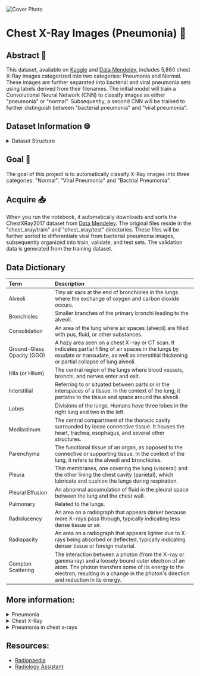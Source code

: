 ![Cover Photo](chest-xray.jpeg)

# Chest X-Ray Images (Pneumonia) :satellite:

## Abstract :book:

This dataset, available on [Kaggle](https://www.kaggle.com/datasets/paultimothymooney/chest-xray-pneumonia) and [Data Mendeley](https://data.mendeley.com/datasets/rscbjbr9sj/2), includes 5,860 chest X-Ray images categorized into two categories: Pneumonia and Normal. These images are further separated into bacterial and viral pneumonia sets using labels derived from their filenames. The initial model will train a Convolutional Neural Network (CNN) to classify images as either "pneumonia" or "normal". Subsequently, a second CNN will be trained to further distinguish between "bacterial pneumonia" and "viral pneumonia".

## Dataset Information :globe_with_meridians:
<details>
  <summary> Dataset Structure </summary>
The dataset is organized into three primary folders:
- train, validate, and test.

For the first model:
- We will access the subfolders named NORMAL and PNEUMONIA from the chest_xray directory.

For the second model:
- We will access the subfolders named bacterial_pneumonia, viral_pneumonia, and normal from the data directory.

</details>

## Goal :dart:
The goal of this project is to automatically classify X-Ray images into three categories: "Normal", "Viral Pneumonia" and "Bactrial Pneumonia".

## Acquire :inbox_tray:
When you run the notebook, it automatically downloads and sorts the ChestXRay2017 dataset from [Data Mendeley](https://data.mendeley.com/datasets/rscbjbr9sj/2). The original files reside in the "chest_xray/train" and "chest_xray/test" directories. These files will be further sorted to differentiate viral from bacterial pneumonia images, subsequently organized into train, validate, and test sets. The validation data is generated from the training dataset.

## Data Dictionary
| Term                       | Description |
|:---------------------------|:------------|
| Alveoli                    | Tiny air sacs at the end of bronchioles in the lungs where the exchange of oxygen and carbon dioxide occurs. |
| Bronchioles                | Smaller branches of the primary bronchi leading to the alveoli. |
| Consolidation              | An area of the lung where air spaces (alveoli) are filled with pus, fluid, or other substances. |
| Ground-Glass Opacity (GGO) | A hazy area seen on a chest X-ray or CT scan. It indicates partial filling of air spaces in the lungs by exudate or transudate, as well as interstitial thickening or partial collapse of lung alveoli. |
| Hila (or Hilum)            | The central region of the lungs where blood vessels, bronchi, and nerves enter and exit. |
| Interstitial               | Referring to or situated between parts or in the interspaces of a tissue. In the context of the lung, it pertains to the tissue and space around the alveoli. |
| Lobes                      | Divisions of the lungs. Humans have three lobes in the right lung and two in the left. |
| Mediastinum                | The central compartment of the thoracic cavity surrounded by loose connective tissue. It houses the heart, trachea, esophagus, and several other structures. |
| Parenchyma                 | The functional tissue of an organ, as opposed to the connective or supporting tissue. In the context of the lung, it refers to the alveoli and bronchioles. |
| Pleura                     | Thin membranes, one covering the lung (visceral) and the other lining the chest cavity (parietal), which lubricate and cushion the lungs during respiration. |
| Pleural Effusion           | An abnormal accumulation of fluid in the pleural space between the lung and the chest wall. |
| Pulmonary                  | Related to the lungs. |
| Radiolucency               | An area on a radiograph that appears darker because more X-rays pass through, typically indicating less dense tissue or air. |
| Radiopacity                | An area on a radiograph that appears lighter due to X-rays being absorbed or deflected, typically indicating denser tissue or foreign material. |
| Compton Scattering         | The interaction between a photon (from the X-ray or gamma ray) and a loosely bound outer electron of an atom. The photon transfers some of its energy to the electron, resulting in a change in the photon's direction and reduction in its energy.|

## More information:

<details>
    <summary> Pneumonia </summary>
    
Pneumonia is an infection of the air sacs in one or both lungs. The air sacs may fill with fluid or pus (purulent material) which limits their ability to take in oxygen or expel carbon dioxide. A variety of infective agents can cause pneumonia including: bacteria, viruses and fungi. Viral pneumonia is usually mild and goes away on its own but can progress into bacterial pneumonia. Fungi pneumonia is less common. It usually occurs in people with chronic health problems or weakened immune systems and is not identified in this dataset. 

- [Pneumonia](https://medlineplus.gov/pneumonia.html)
- [Viral Pneumonia](https://www.webmd.com/lung/viral-pneumonia)
- [Bacterial Pneumonia](https://www.webmd.com/lung/bacterial-pneumonia)
- [Types of Pneumonia](https://www.webmd.com/lung/pneumonia-types)

[Bronchitis](https://www.healthline.com/health/bronchitis-vs-pneumonia#similarities-differences) is a similar condition which results in inflamed bronchial tubes that usually produce mucus. While bronchitis is often less severe, it can develop into pneumonia.
</details>

<details>
    <summary> Chest X-Ray </summary>
Chest X-rays are employed for various diagnostic purposes, one of which is the detection of pneumonia. The procedure involves positioning a film or sensor on one side of the object (in this case, the chest cavity) and a shielded x-ray source on the opposite side. When the source is briefly activated, it emits high-energy electromagnetic radiation, akin to visible light. This radiation traverses the object and gets captured by the film or sensor. The interaction of X-rays with the film results in its darkening or "exposure".<br>
<br>
As X-rays pass through the body, their trajectory and intensity are influenced by the density of the matter they encounter. This phenomenon is known as Compton Scattering. Denser materials cause more scattering, meaning fewer X-rays reach the film or sensor. Consequently, areas on the film or sensor that absorb abundant X-rays appear black, while those receiving fewer X-rays appear white. This variance is termed contrast, enabling visualization of softer tissues like skin and muscle in darker gray shades and denser substances such as bones and metal in lighter gray tones. In the context of pneumonia, the accumulation of mucus in the lungs will scatter more X-rays, causing the affected regions to appear lighter compared to areas filled predominantly with air.<br>
<br>
For a deeper dive into the interpretation of chest X-rays:<br>
[Radiology Website](https://radiologyassistant.nl/chest/chest-x-ray/lung-disease)

</details>

<details>
    <summary> Pneumonia in chest x-rays </summary>
    
Chest X-rays are not the sole diagnostic tool for pneumonia. They provide a segment of the complete diagnostic picture. Here's how various types of pneumonia can manifest in chest X-rays:

* <details>
    <summary>Viral pneumonia</summary>

    [Viral pneumonia](https://radiopaedia.org/articles/viral-respiratory-tract-infection-1?lang=us) often displays an interstitial pattern on chest X-rays, marked by a delicate reticular (net-like) appearance. This stems from inflammation in the tissue between the air sacs. There might also be indications of peribronchial thickening, yielding a "hazy" or "ground-glass" look in the lungs. Notable viruses causing this manifestation include influenza, respiratory syncytial virus (RSV), and SARS-CoV-2. Although these alterations are typically bilateral and widespread, they tend to be subtler than those seen in bacterial pneumonia.
    
    Image: ![Viral pneumonia](viral-pneumonia.jpg)
    
    Credit: [Case](https://radiopaedia.org/cases/75217?lang=us) courtesy of Joachim Feger
  </details>

* <details>
    <summary>Bacterial pneumonia</summary>

    [Bacterial pneumonia](https://radiopaedia.org/articles/bacterial-pneumonia?lang=us) often results in an alveolar or 'air-space' pattern on chest X-rays. This is characterized by areas of increased opacity (whiteness) indicating consolidation, where the alveoli are filled with inflammatory cells and exudate. The borders of the heart and diaphragm might be obscured in the region of consolidation, a phenomenon known as 'silhouette sign'. The predominant pathogens include Streptococcus pneumoniae, Haemophilus influenzae, and Klebsiella pneumoniae. The consolidation can involve an entire lobe (lobar pneumonia) or appear as patchy areas across multiple lobes.
    
    Image: ![Bacterial pneumonia](bacterial-pneumonia.jpg)
    
    Credit: [Case](https://radiopaedia.org/cases/29090?lang=us) courtesy of Jack Ren
  </details>

* <details>
    <summary>Atypical pneumonia</summary>

    [Atypical pneumonia](https://radiopaedia.org/articles/atypical-pneumonia?lang=us) though similar in presentation to bacterial pneumonia, is induced by different bacterial strains. On X-rays, opacities are predominantly situated near the chest's center, around regions where blood enters and exits the lungs. This pneumonia variant is most frequently contracted outside healthcare facilities, making it prevalent among the general population.
    
    Image: ![Atypical pneumonia](atypical-pneumonia.jpg)
    
    Credit: [Case](https://radiopaedia.org/cases/21993?lang=us) courtesy of Royal Melbourne Hospital Respiratory.
    
  </details>

* <details>
    <summary>Round pneumonia</summary>

    [Round pneumonia](https://radiopaedia.org/articles/round-pneumonia-1?lang=us) is predominantly seen in pediatric patients. They are well defined, rounded opacities that represent regions of infected consolidation. The infective agent in round pneumonia is bacterial. The leading bacterial cause is streptococcus pneumoniae. It shows up on X-rays as a round-ish opacity, distinct from the surrounding tissue. Most cases occur in the upper parts of the lungs' lower lobes.

    Image: ![Round Pneumonia](round-pneumonia.jpeg)

    [Video](https://youtu.be/taImIMRBLFk) describing what to look for in the chest x-ray.
  
    Credit:
    
    [Case](https://radiopaedia.org/cases/round-pneumonia-23?lang=us) courtesy of Ryan Thibodeau

  </details>

* <details>
    <summary>Cavitating pneumonia</summary>

    [Cavitating pneumonia](https://radiopaedia.org/articles/cavitating-pneumonia?lang=us) is a rare complication and associated with severe illness. Pediatric cases are most commonly caused by Streptococcus pneumoniae. It shows up on X-rays as darker spots or 'holes' that appear over the regular lung tissue. These darker spots indicate areas where the lung tissue has been damaged or lost due to the infection.

    Image: ![Cavitating Pneumonia](cavitating-pneumonia.jpg)

    [Video](https://www.youtube.com/watch?v=jtwOSdAH5sM)
    
    Credit:

    [Case](https://radiopaedia.org/cases/54686?lang=us) courtesy of Callum Smith
  </details>

* <details>
    <summary>Hemorrhagic pneumonia</summary>

    [Hemorrhagic pneumonia](https://radiopaedia.org/articles/haemorrhagic-pneumonia?lang=us) is a severe form of pneumonia where bleeding occurs within the lung parenchyma. On chest X-rays, it can manifest as areas of increased opacity, similar to consolidations seen in bacterial pneumonia. However, the distinct feature is the rapid progression and the presence of a dense, 'ground-glass' appearance indicating blood filling the alveoli. The areas of hemorrhage can be widespread or focal. Common pathogens causing hemorrhagic pneumonia include Staphylococcus aureus, especially the MRSA strain, and Klebsiella pneumoniae. It's essential to identify and treat this type swiftly due to its potential for rapid deterioration.
    
    *No available image.*

  </details>

</details>


## Resources:

- [Radiopaedia](https://radiopaedia.org/?lang=us)
- [Radiology Assistant](https://radiologyassistant.nl/)


